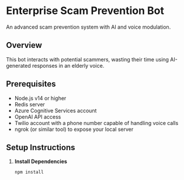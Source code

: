 # Enterprise Scam Prevention Bot

An advanced scam prevention system with AI and voice modulation.

## Overview

This bot interacts with potential scammers, wasting their time using AI-generated responses in an elderly voice.

## Prerequisites

- Node.js v14 or higher
- Redis server
- Azure Cognitive Services account
- OpenAI API access
- Twilio account with a phone number capable of handling voice calls
- ngrok (or similar tool) to expose your local server

## Setup Instructions

1. **Install Dependencies**

   ```bash
   npm install
